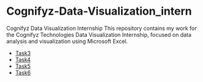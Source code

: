 # Cognifyz-Data-Visualization_intern
 Cognifyz Data Visualization Internship This repository contains my work for the Cognifyz Technologies Data Visualization Internship, focused on data analysis and visualization using Microsoft Excel.
- <a href=https://github.com/Inzamulkhan/Cognifyz-Data-Visualization_intern/blob/main/Data_Visualization_Task3%20(1).xlsx>Task3</a>
- <a href=https://github.com/Inzamulkhan/Cognifyz-Data-Visualization_intern/blob/main/Data_Visualization_Task4.xlsx>Task4</a>
- <a href=https://github.com/Inzamulkhan/Cognifyz-Data-Visualization_intern/blob/main/Data_Visualization_Task5.xlsx>Task5</a>
- <a href=https://github.com/Inzamulkhan/Cognifyz-Data-Visualization_intern/blob/main/Data_Visualization_Task6.xlsx>Task6</a>
